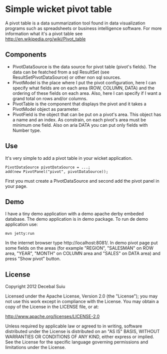 Simple wicket pivot table
=====================

A pivot table is a data summarization tool found in data visualization programs such as spreadsheets or business intelligence software.
For more information what it's a pivot table see http://en.wikipedia.org/wiki/Pivot_table

Components
-------------------

- PivotDataSource is the data source for pivot table (pivot's fields). The data can be featched from a sql ResultSet (see ResultSetPivotDataSource) 
or other non sql sources.
- PivotModel is the place where I put the pivot configuration, here I can specify what fields are on each area (ROW, COLUMN, DATA)
and the ordering of these fields on each area. Also, here I can specify if I want a grand total on rows and/or columns.
- PivotTable is the component that displays the pivot and it takes a PivotModel object as parameter.
- PivotField is the object that can be put on a pivot's area. This object has a name and an index. As constrain, on each pivot's area must be minimum one field.
Also on aria DATA you can put only fields with Number type. 
  
Use
-------------------

It's very simple to add a pivot table in your wicket application.

    PivotDataSource pivotDataSource = ...;      
    add(new PivotPanel("pivot", pivotDataSource));
  
First you must create a PivotDataSource and second add the pivot panel in your page.
   
Demo
-------------------

I have a tiny demo application with a demo apache derby embeded database. The demo application is in demo package.
To run de demo application use:  
 
    mvn jetty:run

In the internet browser type http://localhost:8081/.
In demo pivot page put some fields on the areas (for example "REGION", "SALESMAN" on ROW area, "YEAR", "MONTH" 
on COLUMN area and "SALES" on DATA area) and press "Show pivot" button.

License
--------------
  
Copyright 2012 Decebal Suiu
 
Licensed under the Apache License, Version 2.0 (the "License"); you may not use this work except in compliance with
the License. You may obtain a copy of the License in the LICENSE file, or at:
 
http://www.apache.org/licenses/LICENSE-2.0
 
Unless required by applicable law or agreed to in writing, software distributed under the License is distributed on
an "AS IS" BASIS, WITHOUT WARRANTIES OR CONDITIONS OF ANY KIND, either express or implied. See the License for the
specific language governing permissions and limitations under the License.
